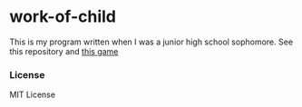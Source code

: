# work-of-child
This is my program written when I was a junior high school sophomore. See this repository and [this game](https://github.com/TakutoYoshikai/EnchantGame)

### License
MIT License
